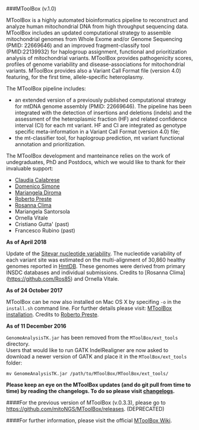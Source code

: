 ###MToolBox (v.1.0)

MToolBox is a highly automated bioinformatics pipeline to reconstruct and analyze human mitochondrial DNA from high throughput sequencing data. MToolBox includes an updated computational strategy to assemble mitochondrial genomes from Whole Exome and/or Genome Sequencing (PMID: 22669646) and an improved fragment-classify tool (PMID:22139932) for haplogroup assignment, functional and prioritization analysis of mitochondrial variants. MToolBox provides pathogenicity scores, profiles of genome variability and disease-associations for mitochondrial variants. MToolBox provides also a Variant Call Format file (version 4.0) featuring, for the first time, allele-specific heteroplasmy.  
  
The MToolBox pipeline includes:

- an extended version of a previously published computational strategy for mtDNA genome assembly (PMID: 22669646). The pipeline has been integrated with the detection of insertions and deletions (indels) and the assessment of the heteroplasmic fraction (HF) and related confidence interval (CI) for each mt variant. HF and CI are integrated as genotype specific meta-information in a Variant Call Format (version 4.0) file;
- the mt-classifier tool, for haplogroup prediction, mt variant functional annotation and prioritization.


The MToolBox development and manteinance relies on the work of undegraduates, PhD and Postdocs, which we would like to thank for their invaluable support:
- [Claudia Calabrese](https://github.com/clody23)
- [Domenico Simone](https://github.com/domenico-simone)
- [Mariangela Diroma](https://github.com/ma-diroma)
- [Roberto Preste](https://github.com/robertopreste)
- [Rosanna Clima](https://github.com/Ros85)
- Mariangela Santorsola
- Ornella Vitale
- Cristiano Gutta' (past)
- Francesco Rubino (past)
 
**As of April 2018**

Update of the [Sitevar nucleotide variability](http://www.hmtdb.uniba.it/siteVariability). The nucleotide variability of each variant site was estimated on the multi-alignment of 30,860 healthy genomes reported in [HmtDB](http://www.hmtdb.uniba.it/hmdb/). These genomes were derived from primary INSDC databases and individual submissions. Credits to [Rosanna Clima] (https://github.com/Ros85) and Ornella Vitale. 

**As of 24 October 2017**

MToolBox can be now also installed on Mac OS X by specifing `-o` in the `install.sh` command line. For further details please visit:
[MToolBox installation](https://github.com/mitoNGS/MToolBox/wiki/Installation). Credits to [Roberto Preste](https://github.com/robertopreste).


**As of 11 December 2016**

`GenomeAnalysisTK.jar` has been removed from the `MToolBox/ext_tools` directory.  
Users that would like to run GATK IndelRealigner are now asked to download a newer version of GATK and place it in the
`MToolBox/ext_tools` folder:

```
mv GenomeAnalysisTK.jar /path/to/MToolBox/MToolBox/ext_tools/
```

**Please keep an eye on the MToolBox updates (and do git pull from time to time) by reading the changelogs. To do so please visit [changelogs](https://github.com/mitoNGS/MToolBox/blob/master/changelog.md).**

####For the previous version of MToolBox (v.0.3.3), please go to https://github.com/mitoNGS/MToolBox/releases. (DEPRECATED)

####For further information, please visit the official [MToolBox Wiki](https://github.com/mitoNGS/MToolBox/wiki).

